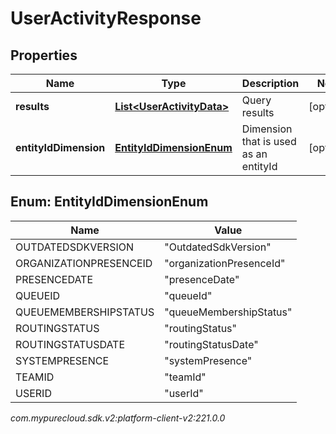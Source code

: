 # UserActivityResponse


## Properties

| Name | Type | Description | Notes |
| ------------ | ------------- | ------------- | ------------- |
| **results** | [**List&lt;UserActivityData&gt;**](UserActivityData) | Query results |  [optional] |
| **entityIdDimension** | [**EntityIdDimensionEnum**](#Enum--EntityIdDimensionEnum) | Dimension that is used as an entityId |  [optional] |


## Enum: EntityIdDimensionEnum

| Name | Value |
| ---- | ----- |
| OUTDATEDSDKVERSION | &quot;OutdatedSdkVersion&quot; | 
| ORGANIZATIONPRESENCEID | &quot;organizationPresenceId&quot; | 
| PRESENCEDATE | &quot;presenceDate&quot; | 
| QUEUEID | &quot;queueId&quot; | 
| QUEUEMEMBERSHIPSTATUS | &quot;queueMembershipStatus&quot; | 
| ROUTINGSTATUS | &quot;routingStatus&quot; | 
| ROUTINGSTATUSDATE | &quot;routingStatusDate&quot; | 
| SYSTEMPRESENCE | &quot;systemPresence&quot; | 
| TEAMID | &quot;teamId&quot; | 
| USERID | &quot;userId&quot; | 




_com.mypurecloud.sdk.v2:platform-client-v2:221.0.0_
